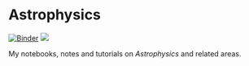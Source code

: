 # Astrophysics 

[![Binder](https://mybinder.org/badge_logo.svg)](https://mybinder.org/v2/gh/mpotto/astroph/master)
[![](https://img.shields.io/badge/Overleaf-Notes%20on%20Dark%20Matter%20and%20Data%20Analysis-lightgrey)](notes.pdf)

My notebooks, notes and tutorials on *Astrophysics* and related areas. 

